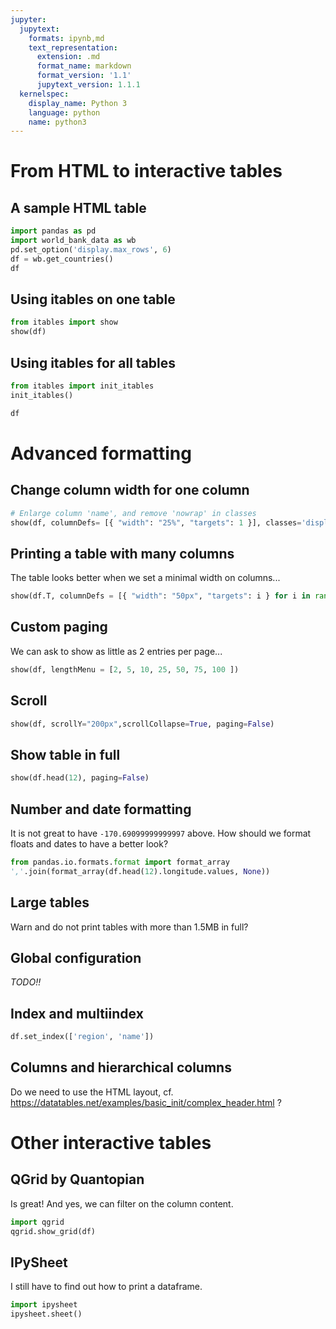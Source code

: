 ```yaml
---
jupyter:
  jupytext:
    formats: ipynb,md
    text_representation:
      extension: .md
      format_name: markdown
      format_version: '1.1'
      jupytext_version: 1.1.1
  kernelspec:
    display_name: Python 3
    language: python
    name: python3
---
```


# From HTML to interactive tables

## A sample HTML table

```python
import pandas as pd
import world_bank_data as wb
pd.set_option('display.max_rows', 6)
df = wb.get_countries()
df
```

## Using itables on one table

```python
from itables import show
show(df)
```

## Using itables for all tables

```python
from itables import init_itables
init_itables()
```

```python
df
```

# Advanced formatting

## Change column width for one column

```python
# Enlarge column 'name', and remove 'nowrap' in classes
show(df, columnDefs= [{ "width": "25%", "targets": 1 }], classes='display')
```

## Printing a table with many columns

The table looks better when we set a minimal width on columns...

```python
show(df.T, columnDefs = [{ "width": "50px", "targets": i } for i in range(len(df.index))])
```

## Custom paging

We can ask to show as little as 2 entries per page...

```python
show(df, lengthMenu = [2, 5, 10, 25, 50, 75, 100 ])
```

## Scroll

```python
show(df, scrollY="200px",scrollCollapse=True, paging=False)
```

## Show table in full

```python
show(df.head(12), paging=False)
```

## Number and date formatting

It is not great to have `-170.69099999999997` above. How should we format floats and dates to have a better look?

```python
from pandas.io.formats.format import format_array
','.join(format_array(df.head(12).longitude.values, None))
```

## Large tables

Warn and do not print tables with more than 1.5MB in full?

## Global configuration

*TODO!!*

## Index and multiindex

```python
df.set_index(['region', 'name'])
```

## Columns and hierarchical columns 

Do we need to use the HTML layout, cf. https://datatables.net/examples/basic_init/complex_header.html ?

# Other interactive tables


## QGrid by Quantopian

Is great!
And yes, we can filter on the column content.

```python
import qgrid
qgrid.show_grid(df)
```

## IPySheet

I still have to find out how to print a dataframe.

```python
import ipysheet
ipysheet.sheet()
```
